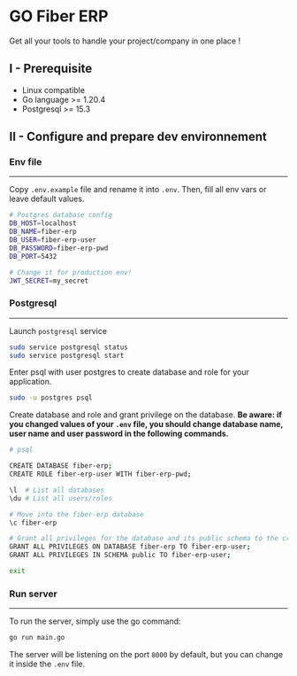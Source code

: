 # GO Fiber ERP

Get all your tools to handle your project/company in one place ! 

## I - Prerequisite

- Linux compatible
- Go language >= 1.20.4
- Postgresql >= 15.3

## II - Configure and prepare dev environnement

### Env file

---

Copy `.env.example` file and rename it into `.env`. Then, fill all env vars or leave default values.
```sh
# Postgres database config
DB_HOST=localhost
DB_NAME=fiber-erp
DB_USER=fiber-erp-user
DB_PASSWORD=fiber-erp-pwd
DB_PORT=5432

# Change it for production env!
JWT_SECRET=my_secret
```

### Postgresql

---

Launch `postgresql` service

```sh
sudo service postgresql status
sudo service postgresql start
```

Enter psql with user postgres to create database and role for your application.

```sh
sudo -u postgres psql
```

Create database and role and grant privilege on the database. **Be aware: if you changed values of your `.env` file, you should change database name, user name and user password in the following commands.**

```sh
# psql

CREATE DATABASE fiber-erp;
CREATE ROLE fiber-erp-user WITH fiber-erp-pwd;

\l  # List all databases
\du # List all users/roles

# Move into the fiber-erp database
\c fiber-erp

# Grant all privileges for the database and its public schema to the created user.
GRANT ALL PRIVILEGES ON DATABASE fiber-erp TO fiber-erp-user;
GRANT ALL PRIVILEGES IN SCHEMA public TO fiber-erp-user;

exit
```

### Run server

---
To run the server, simply use the go command:

```sh
go run main.go
```

The server will be listening on the port `8000` by default, but you can change it inside the `.env` file.